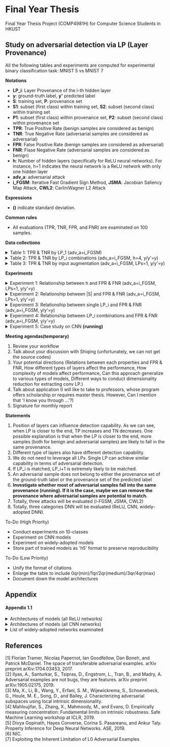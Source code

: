# Final Year Thesis
Final Year Thesis Project (COMP4981H) for Computer Science Students in HKUST

## Study on adversarial detection via LP (Layer Provenance)

All the following tables and experiments are computed for experimental binary classification task: MNIST 5 vs MNIST 7

**Notations** <br />

- **LP_i**: Layer Provenance of the i-th hidden layer
- **y**: ground-truth label, **y'** predicted label
- **S**: training set, **P**: provenance set
- **S1**: subset (first class) within training set, **S2**: subset (second class) within training set
- **P1**: subset (first class) within provenance set, **P2**: subset (second class) within provenance set
- **TPR**: True Positive Rate (benign samples are considered as benign)
- **TNR**: True Negative Rate (adversarial samples are considered as adversarial)
- **FPR**: False Positive Rate (benign samples are considered as adversarial)
- **FNR**: Flase Negative Rate (adversarial samples are considered as benign)
- **h**: Number of hidden layers (specifically for ReLU neural networks). For instance, h=1 indicates the neural network is a ReLU network with only one hidden layer 
- **adv_a**: adversarial attack
- **i_FGSM**: Iterative Fast Gradient Sign Method, **JSMA**: Jacobian Saliency Map Attack, **CWL2**: CarliniWagner L2 Attack

**Expressions** <br/> 
- **()** indicate standard deviation. 

**Common rules** <br/> 
- All evaluations (TPR, TNR, FPR, and FNR) are examinated on 100 samples. 

**Data collections** <br/>

<details>
  <summary>Table 1: TPR & TNR by LP_1 (adv_a=i_FGSM)</summary>
    
  \|S\| | \|S1\|/\|S2\| | \|P1\| | \|P2\| | TPR | TNR | h | y/y'
  --- | --- | --- | --- | --- | --- | --- | --- 
  500 | 227/273 | 70.850 (9.358) | 121.430 (15.163) | 64.0 (4.3)% | 34.5 (21.7)% | 1 | y
  500 | 227/273 | 99.480 (21.718) | 141.360 (29.135) | 59.1 (9.2)% | 43.2 (21.9)% | 2 | y
  500 | 227/273 | 103.550 (17.698) | 129.930 (26.887) | 59.9 (7.1)% | 70.0 (23.9)% | 3 | y
  500 | 227/273 | 96.940 (19.057) | 110.090 (29.264) | 65.1 (7.3)% | 72.9 (20.9)% | 4 | y
  1500 | 674/826 | 162.900 (24.819) | 223.570 (38.956) | 79.7 (4.3)% | 65.2 (16.1)% | 1 | y 
  1500 | 674/826 | 200.250 (52.630) | 262.800 (58.982) | 77.7 (5.8)% | 79.9 (19.8)% | 2 | y 
  1500 | 674/826 | 202.130 (59.237) | 301.580 (82.210) | 73.5 (6.7)% | 98.3 (3.1)% | 3 | y 
  1500 | 674/826 | 212.660 (57.575) | 279.020 (71.900) | 74.2 (6.6)% | 98.5 (3.8)% | 4 | y
  3000 | 1364/1636 | 432.980 (93.588) | 738.560 (175.844) | 68.8 (6.5)% | 98.2 (3)% | 1 | y 
  3000 | 1364/1636 | 463.520 (100.624) | 674.400 (170.379) | 71.4 (6.6)% | 99.1 (2.1)% | 2 | y
  3000 | 1364/1636 | 506.940 (127.957) | 674.990 (182.066) | 69.5 (7.2)% | 99.9 (0.5)% | 3 | y
  3000 | 1364/1636 | 490.720 (141.795) | 596.430 (180.541) | 71.9 (7.7)% | 99.9 (0.6)% | 4 | y
  500 | 227/273 | 70.480 (7.882) | 122.130 (14.576) | 64.1 (3.8)% | 18.6 (12.5)%| 1 | y'
  500 | 227/273 | 100.280 (20.691) | 145.170 (27.773) | 58.3 (9.7)% | 30.7 (18.5)% | 2 | y'
  500 | 227/273 | 106.030 (25.253) | 129.530 (28.993) | 59.2 (9.0)% | 55.4 (24.6)% | 3 | y'
  500 | 227/273 | 95.130 (21.880) | 108.630 (27.240) | 65.9 (8.1)% | 64.0 (25.0)% | 4 | y'
  1500 | 674/826 | 160.620 (27.222) | 223.630 (36.443) | 80.3 (3.6)% | 59.2 (18.2)% | 1 | y'
  1500 | 674/826 | 193.210 (56.364) | 285.100 (72.268) | 76.7 (7.4)% | 75.1 (20.8)% | 2 | y' 
  1500 | 674/826 | 209.590 (56.449) | 273.070 (77.071) | 74.3 (5.8)% | 95.9 (8.4)% | 3 | y'
  1500 | 674/826 | 199.280 (62.882) | 282.930 (73.903) | 74.5 (5.9)% | 96.0 (7.1)% | 4 | y' 
  3000 | 1364/1636 | 421.170 (102.090) | 755.510 (195.395) | 69.4 (7.2)% | 98.0 (3.9)% | 1 | y'
  3000 | 1364/1636 | 469.580 (127.705) | 698.100 (186.750) | 70.1 (7.5)% | 98.5 (3.0)% | 2 | y'
  3000 | 1364/1636 | 529.230 (137.620) | 662.250 (179.874) | 69.6 (6.6)% | 99.8 (0.4)% | 3 | y'
  3000 | 1364/1636 | 515.670 (144.309) | 604.660 (200.546) | 71.3 (7.3)% | 99.7 (0.7)% | 4 | y'
  
  
</details> 

<details>
  
  <summary>Table 2: TPR & TNR by LP_i combinations (adv_a=i_FGSM, h=4, y/y'=y)</summary>

  \|S\| | \|S1\|/\|S2\| | \|P1\| | \|P2\| | TPR | TNR | LP(s) | h
  --- | --- | --- | --- | --- | --- | --- | ---
  500 | 227/273 | 96.940 (19.057) | 110.090 (29.264) | 65.1 (7.3)% | 72.9 (20.9)% | 1 | 4
  500 | 227/273 | 99.160 (22.821) | 114.030 (29.648) | 64.0 (8.9)% | 75.8 (21.2)% | 1/2 | 4
  500 | 227/273 | 95.820 (25.080) | 108.020 (28.359) | 65.8 (9.0)% | 75.8 (21.4)% | 1/2/3 | 4
  500 | 227/273 | 99.030 (22.518) | 109.370 (28.731) | 64.6 (8.4)% | 74.3 (21.7)% | 1/2/3/4 | 4
  500 | 227/273 | 95.370 (23.317) | 111.200 (27.613) | 64.3 (8.6)% | 78.0 (19.9)% | 1/4 | 4
  500 | 227/273 | 14.300 (7.176) | 17.490 (7.640) | 96.1 (2.7)% | 30.1 (38.9)% | 2 | 4
  500 | 227/273 | 6.470 (2.364) | 5.890 (2.391) | 98.0 (2.2)% | 34.6 (37.2)% | 3 | 4
  500 | 227/273 | 3.890 (1.280) | 3.760 (1.320) | 97.8 (2.3)% | 46.6 (38.5)% | 4 | 4
  1500 | 674/826 | 212.660 (57.575) | 279.020 (71.900) | 74.2 (6.6)% | 98.5 (3.8)% | 1 | 4
  1500 | 674/826 | 208.290 (54.358) | 279.900 (84.229) | 74.3 (7.0)% | 98.6 (3.5)% | 1/2 | 4
  1500 | 674/826 | 205.810 (60.844) | 266.870 (80.710) | 74.8 (6.8)% | 98.9 (2.9)% | 1/2/3 | 4
  1500 | 674/826 | 210.150 (61.196) | 292.730 (91.176) | 73.5 (6.8)% | 99.0 (2.3)% | 1/2/3/4 | 4
  1500 | 674/826 | 208.620 (65.275) | 281.800 (80.535) | 74.2 (6.9)% | 98.4 (4.4)% | 1/4 | 4
  1500 | 674/826 | 19.280 (10.573) | 19.450 (9.583) | 97.9 (1.3)% | 76.0 (35.1)% | 2 | 4
  1500 | 674/826 | 6.460 (3.667) | 6.780 (3.657) | 99.5 (0.8)% | 56.3 (44.0)% | 3 | 4
  1500 | 674/826 | 3.260 (1.906) | 3.240 (1.550) | 99.5 (0.7)% | 74.2 (33.3)% | 4 | 4
  3000 | 1364/1636 | 490.720 (141.795) | 596.430 (180.541) | 71.9 (7.7)% | 99.9 (0.6)% | 1 | 4
  3000 | 1364/1636 | 514.680 (125.926) | 612.620 (189.286) | 70.5 (7.4)% | 100.0 (0.2)% | 1/2 | 4
  3000 | 1364/1636 | 521.110 (139.460) | 586.970 (179.797) | 71.1 (7.0)% | 100.0 (0.2)% | 1/2/3 | 4 
  3000 | 1364/1636 | 479.630 (127.896) | 590.500 (163.437) | 73.0 (6.9)% | 99.9 (0.3)% | 1/2/3/4 | 4
  3000 | 1364/1636 | 525.580 (161.507) | 617.430 (196.814) | 69.8 (8.2)% | 100.0 (0.3)% | 1/4 | 4 
  3000 | 1364/1636 | 25.500 (15.411) | 24.680 (14.115) | 98.8 (1.1)% | 81.8 (27.6)% | 2 | 4
  3000 | 1364/1636 | 5.510 (4.001) | 5.120 (3.179) | 99.8 (0.5)% | 88.8 (23.8)% | 3 | 4
  3000 | 1364/1636 | 1.770 (1.256) | 1.840 (1.111) | 99.9 (0.3)% | 95.7 (17.1)% | 4 | 4 

</details>

<details>
  <summary>Table 3: TPR & TNR by input augmentation (adv_a=i_FGSM, LPs=1, y/y'=y)</summary>
  
  **Notations** <br/>
  - **App_i**: Approach i
  - **Input_Aug**: Input Augmentation
  
  **Implementation details** <br/>
  - 5 perturbed inputs are generated per benign input
  - Input augmentation approach1 - append noise _~Uniform(lower_bound=-0.1, uppper_bound=0.1)_
  - Input augmentation approach2 - append noise _~Normal(mean=0, std=0.1)_

  \|S\| | \|S1\|/\|S2\| | \|P1\| | \|P2\| | TPR | TNR | Input_Aug | h
  --- | --- | --- | --- | --- | --- | --- | --- 
  500 | 227/273 | 70.850 (9.358) | 121.430 (15.163) | 64.0 (4.3)% | 34.5 (21.7)% | None | 1
  3000 (500+2500) | 1362/1638 | 289.090 (24.717) | 644.110 (51.828) | 68.0 (3.5)% | 17.5 (12.0)% | App_1 | 1
  3000 (500+2500) | 1362/1638 | 365.170 (40.151) | 742.320 (93.065) | 68.3 (3.6)% | 14.8 (10.5)% | App_2 | 1
  1500 | 674/826 | 162.900 (24.819) | 223.570 (38.956) | 79.7 (4.3)% | 65.2 (16.1)% | None | 1
  9000 (1500+7500) | 4044/4956 | 574.650 (82.479) | 1090.800 (186.220) | 83.7 (3.6)% | 52.4 (17.2)% | App_1 | 1
  9000 (1500+7500) | 4044/4956 | 682.920 (102.169) | 1378.340 (216.134) | 84.8 (3.4)% | 45.9 (15.8)% | App_2 | 1
  3000 | 1364/1636 | 432.980 (93.588) | 738.560 (175.844) | 68.8 (6.5)% | 98.2 (3)% | None | 1 
  18000 (3000+15000) | 8185/9815 | 1226.650 (331.550) | 3299.600 (682.530) | 74.5 (5.8)% | 92.7 (6.7)% | App_1 | 1
  18000 (3000+15000) | 8185/9815 | 1548.330 (359.290) | 3975.600 (833.274) | 74.7 (5.5)% | 89.2 (8.3)% | App_2 | 1
  500 | 227/273 | 99.480 (21.718) | 141.360 (29.135) | 59.1 (9.2)% | 43.2 (21.9)% | None | 2
  3000 (500+2500) | 1362/1638 | 272.770 (63.876) | 469.120 (152.296) | 69.3 (7.3)% | 28.2 (16.0)% | App_1 | 2
  3000 (500+2500) | 1362/1638 | 338.890 (97.934) | 584.250 (181.626) | 68.0 (8.8)% | 28.2 (14.9)% | App_2 | 2
  1500 | 674/826 | 200.250 (52.630) | 262.800 (58.982) | 77.7 (5.8)% | 79.9 (19.8)% | None | 2
  9000 (1500+7500) | 4044/4956 | 524.450 (161.528) | 914.390 (239.864) | 82.9 (5.3)% | 64.7 (22.9)% | App_1 | 2
  9000 (1500+7500) | 4044/4956 | 651.990 (205.734) | 1189.720 (363.669) | 82.9 (5.8)% | 58.7 (19.8)% | App_2 | 2
  3000 | 1364/1636 | 463.520 (100.624) | 674.400 (170.379) | 71.4 (6.6)% | 99.1 (2.1)% | None | 2
  18000 (3000+15000) | 8185/9815 | 1205.820 (332.480) | 2549.280 (701.297) | 76.0 (6.3)% | 95.6 (6.9)% | App_1 | 2
  18000 (3000+15000) | 8185/9815 | 1427.990 (383.569) | 3360.290 (995.905) | 76.0 (7.4)% | 91.7 (8.3)% | App_2 | 2
  
</details>

**Experiments** 

<details>
  <summary>Experiment 1: Relationship between h and FPR & FNR (adv_a=i_FGSM, LPs=1, y/y'=y)</summary>
  
  <div align="center">
  FPR & FNR of adversarial detection with |S|=500 (h={1,2,3,4}) 
  </div>
  <img src="Images/Exp1/exp1_500.png" align="center" border="0" width="1200" height="170"/>
  <div align="center">
  FPR & FNR of adversarial detection with |S|=1500 (h={1,2,3,4}) 
  </div>
  <img src="Images/Exp1/exp1_1500.png" align="center" border="0" width="1200" height="170"/>
  <div align="center">
  FPR & FNR of adversarial detection with |S|=3000 (h={1,2,3,4}) 
  </div>
  <img src="Images/Exp1/exp1_3000.png" align="center" border="0" width="1200" height="170"/>
  
</details>

<details>
  <summary>Experiment 2: Relationship between |S| and FPR & FNR (adv_a=i_FGSM, LPs=1, y/y'=y)</summary>
  
  <div align="center">
  FPR & FNR of adversarial detection with h=1 (|S|={500,1500,3000}) 
  </div>
  <img src="Images/Exp2/exp2_1.png" align="center" border="0" width="1200" height="170"/>
  <div align="center">
  FPR & FNR of adversarial detection with h=2 (|S|={500,1500,3000}) 
  </div>
  <img src="Images/Exp2/exp2_2.png" align="center" border="0" width="1200" height="170"/>
  <div align="center">
  FPR & FNR of adversarial detection with h=3 (|S|={500,1500,3000}) 
  </div>
  <img src="Images/Exp2/exp2_3.png" align="center" border="0" width="1200" height="170"/>
  <div align="center">
  FPR & FNR of adversarial detection with h=4 (|S|={500,1500,3000}) 
  </div>
  <img src="Images/Exp2/exp2_4.png" align="center" border="0" width="1200" height="170"/>  
  
</details>

<details>
  <summary>Experiment 3: Relationship between single LP_i and FPR & FNR (adv_a=i_FGSM, y/y'=y)</summary>
  
  <div align="center">
  FPR & FNR of adversarial detection with |S|=500 (LP_i={LP_1,LP_2,LP_3,LP_4}) 
  </div>
  <img src="Images/Exp3/exp3_500.png" align="center" border="0" width="1200" height="170"/>
  <div align="center">
  FPR & FNR of adversarial detection with |S|=1500 (LP_i={LP_1,LP_2,LP_3,LP_4}) 
  </div>
  <img src="Images/Exp3/exp3_1500.png" align="center" border="0" width="1200" height="170"/>
  <div align="center">
  FPR & FNR of adversarial detection with |S|=3000 (LP_i={LP_1,LP_2,LP_3,LP_4}) 
  </div>
  <img src="Images/Exp3/exp3_3000.png" align="center" border="0" width="1200" height="170"/>
  
</details>

<details>
  <summary>Experiment 4: Relationship between LP_i combinations and FPR & FNR (adv_a=i_FGSM, y/y'=y)</summary>
  
  <div align="center">
  FPR & FNR of adversarial detection with |S|=500 (LP(s)={1,1/2,1/2/3,1/2/3/4}) 
  </div>
  <img src="Images/Exp4/exp4_500.png" align="center" border="0" width="1200" height="170"/>
  <div align="center">
  FPR & FNR of adversarial detection with |S|=1500 (LP(s)={1,1/2,1/2/3,1/2/3/4}) 
  </div>
  <img src="Images/Exp4/exp4_1500.png" align="center" border="0" width="1200" height="170"/>
  <div align="center">
  FPR & FNR of adversarial detection with |S|=3000 (LP(s)={1,1/2,1/2/3,1/2/3/4}) 
  </div>
  <img src="Images/Exp4/exp4_3000.png" align="center" border="0" width="1200" height="170"/>
  
</details>

<details>
  <summary>Experiment 5: Case study on CNN <b>(running)</b></summary>
  
  (study LPS on CNN)
  
</details>

**Meeting agendas(temporary)** <br/>
1. Review your workflow
2. Talk about your discussion with Shiqing (unfortunately, we can not get the source codes) 
3. Your potential directions (Relations between each properties and FPR & FNR, How different types of layers affect the performance, How complexity of models affect performance, Can this approach generalize to various types of models, Different ways to conduct dimensionality reduction for extracting conv LP.)
4. Talk about application (I will like to take to professors, whose program offers scholarship or requires master thesis. However, Can I mention that 'I know you through ...'?) 
5. Signature for monthly report

**Statements** <br/>
1. Position of layers can influence detection capability. As we can see, when LP is closer to the end, TP  increases and TN decreases. One possible explanation is that when the LP is closer to the end, more samples (both for benign and adversarial samples) are likely to fall in the same provenance. 
2. Different type of layers also have different detection capability. 
3. We do not need to leverage all LPs. Single LP can achieve similar capability in terms of adversarial detection. 
4. If LP_i is matched, LP_i+1 is extremely likely to be matched.
5. An adversarial sample does not belong to either the provenance set of the ground-truth label or the provenance set of the predicted label
6. <b>Investigate whether most of adversarial samples fall into the same provenance (running). If it is the case, maybe we can remove the provenance where adversarial samples are potential to match.</b>
7. Totally, three attacks will be evaluated (i-FGSM, JSMA, CWL2)
8. Totally, three categories DNN will be evaluated (ReLU, CNN, widely-adopted DNN).

To-Do (High Priority)
- Conduct experiments on 10-classes 
- Experiment on CNN models 
- Experiment on widely-adopted models 
- Store part of trained models as 'h5' format to preserve reproducibility

To-Do (Low Priority)
- Unify the format of citations
- Enlarge the table to include 0qr(min)/1qr/2qr(medium)/3qr/4qr(max)
- Document down the model architectures 

## Appendix 

#### Appendix 1.1 

<details>
  <summary>Architectures of models (all ReLU networks)</summary>
  
  Jotting for architectures (More specification illustration required)
  - 784 64 2 (1)
  - 784 64 10 2 (2)
  - 784 64 32 10 2 (3)
  - 784 64 32 20 10 2 (4)
  
</details>

<details>
  <summary>Architectures of models (all CNN networks)</summary>
  
  (more)
  
</details>

<details>
  <summary>List of widely-adopted networks examinated</summary>
  
  (more)
  
</details>

## References 
[1] Florian Tramer, Nicolas Papernot, Ian Goodfellow, Dan Boneh, and Patrick McDaniel. The space of transferable adversarial examples. arXiv preprint arXiv:1704.03453, 2017. <br />
[2] Ilyas, A., Santurkar, S., Tsipras, D., Engstrom, L., Tran, B., and Madry, A. Adversarial examples are not bugs, they are features. arXiv preprint arXiv:1905.02175, 2019. <br />
[3] Ma, X., Li, B., Wang, Y., Erfani, S. M., Wijewickrema, S., Schoenebeck, G., Houle, M. E., Song, D., and Bailey, J. Characterizing adversarial subspaces using local intrinsic dimensionality. <br />
[4] Mahloujifar, S., Zhang, X., Mahmoody, M., and Evans, D. Empirically measuring concentration: Fundamental limits on intrinsic robustness. Safe Machine Learning workshop at ICLR, 2019. <br />
[5] Divya Gopinath, Hayes Converse, Corina S. Pasareanu, and Ankur Taly. Property Inference for Deep Neural Networks. ASE, 2019. <br />
[6] NIC. <br />
[7] Exploiting the Inherent Limitation of L0 Adversarial Examples <br />
